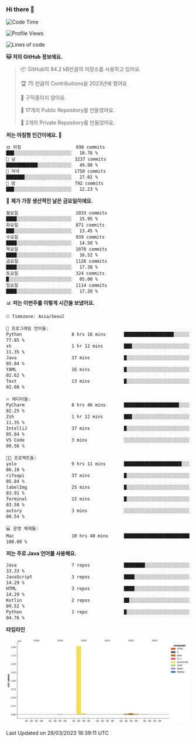 ### Hi there 👋

<!--
**otm0937/otm0937** is a ✨ _special_ ✨ repository because its `README.md` (this file) appears on your GitHub profile.

Here are some ideas to get you started:

- 🔭 I’m currently working on ...
- 🌱 I’m currently learning ...
- 👯 I’m looking to collaborate on ...
- 🤔 I’m looking for help with ...
- 💬 Ask me about ...
- 📫 How to reach me: ...
- 😄 Pronouns: ...
- ⚡ Fun fact: ...
-->

  <!--START_SECTION:waka-->
![Code Time](http://img.shields.io/badge/Code%20Time-946%20hrs-blue)

![Profile Views](http://img.shields.io/badge/Profile%20Views-1-blue)

![Lines of code](https://img.shields.io/badge/%EC%A0%80%EB%8A%94%20%EC%97%AC%ED%83%9C%EA%B9%8C%EC%A7%80%20-21.3%20million%20%EC%A4%84%EC%9D%98%20%EC%BD%94%EB%93%9C%EB%A5%BC%20%EC%9E%91%EC%84%B1%ED%96%88%EC%96%B4%EC%9A%94.-blue)

**🐱 저의 GitHub 정보에요.** 

> 📦 GitHub의 84.2 kB만큼의 저장소를 사용하고 있어요. 
 > 
> 🏆 75 만큼의 Contributions을 2023년에 했어요
 > 
> 🚫 구직중이지 않아요.
 > 
> 📜 17개의 Public Repository를 만들었어요. 
 > 
> 🔑 2개의 Private Repository를 만들었어요. 
 > 
**저는 아침형 인간이에요. 🐤** 

```text
🌞 아침                     698 commits         ███░░░░░░░░░░░░░░░░░░░░░░   10.78 % 
🌆 낮　                     3237 commits        ████████████░░░░░░░░░░░░░   49.98 % 
🌃 저녁                     1750 commits        ███████░░░░░░░░░░░░░░░░░░   27.02 % 
🌙 밤　                     792 commits         ███░░░░░░░░░░░░░░░░░░░░░░   12.23 % 
```
📅 **제가 가장 생산적인 날은 금요일이에요.** 

```text
월요일                      1033 commits        ████░░░░░░░░░░░░░░░░░░░░░   15.95 % 
화요일                      871 commits         ███░░░░░░░░░░░░░░░░░░░░░░   13.45 % 
수요일                      939 commits         ████░░░░░░░░░░░░░░░░░░░░░   14.50 % 
목요일                      1070 commits        ████░░░░░░░░░░░░░░░░░░░░░   16.52 % 
금요일                      1126 commits        ████░░░░░░░░░░░░░░░░░░░░░   17.38 % 
토요일                      324 commits         █░░░░░░░░░░░░░░░░░░░░░░░░   05.00 % 
일요일                      1114 commits        ████░░░░░░░░░░░░░░░░░░░░░   17.20 % 
```


📊 **저는 이번주를 이렇게 시간을 보냈어요.** 

```text
🕑︎ Timezone: Asia/Seoul

💬 프로그래밍 언어들: 
Python                   8 hrs 18 mins       ███████████████████░░░░░░   77.85 % 
sh                       1 hr 12 mins        ███░░░░░░░░░░░░░░░░░░░░░░   11.35 % 
Java                     37 mins             █░░░░░░░░░░░░░░░░░░░░░░░░   05.84 % 
YAML                     16 mins             █░░░░░░░░░░░░░░░░░░░░░░░░   02.62 % 
Text                     13 mins             █░░░░░░░░░░░░░░░░░░░░░░░░   02.08 % 

🔥 에디터들: 
PyCharm                  8 hrs 46 mins       █████████████████████░░░░   82.25 % 
Zsh                      1 hr 12 mins        ███░░░░░░░░░░░░░░░░░░░░░░   11.35 % 
IntelliJ                 37 mins             █░░░░░░░░░░░░░░░░░░░░░░░░   05.84 % 
VS Code                  3 mins              ░░░░░░░░░░░░░░░░░░░░░░░░░   00.56 % 

🐱‍💻 프로젝트들: 
yolo                     9 hrs 11 mins       ██████████████████████░░░   86.10 % 
rifeapi                  37 mins             █░░░░░░░░░░░░░░░░░░░░░░░░   05.84 % 
labelImg                 25 mins             █░░░░░░░░░░░░░░░░░░░░░░░░   03.91 % 
Terminal                 22 mins             █░░░░░░░░░░░░░░░░░░░░░░░░   03.58 % 
autory                   3 mins              ░░░░░░░░░░░░░░░░░░░░░░░░░   00.54 % 

💻 운영 체제들: 
Mac                      10 hrs 40 mins      █████████████████████████   100.00 % 
```

**저는 주로 Java 언어를 사용해요.** 

```text
Java                     7 repos             ████████░░░░░░░░░░░░░░░░░   33.33 % 
JavaScript               3 repos             ████░░░░░░░░░░░░░░░░░░░░░   14.29 % 
HTML                     3 repos             ████░░░░░░░░░░░░░░░░░░░░░   14.29 % 
Kotlin                   2 repos             ██░░░░░░░░░░░░░░░░░░░░░░░   09.52 % 
Python                   1 repo              █░░░░░░░░░░░░░░░░░░░░░░░░   04.76 % 
```



**타임라인**

![Lines of Code chart](https://raw.githubusercontent.com/otm0937/otm0937/main/assets/bar_graph.png)


 Last Updated on 28/03/2023 18:39:11 UTC
<!--END_SECTION:waka-->
